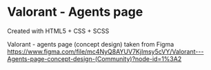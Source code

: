 # Valorant - Agents page

Created with HTML5 + CSS + SCSS

Valorant - agents page (concept design) taken from Figma
https://www.figma.com/file/mc4NyQ8AYUV7KjImsy5cVY/Valorant---Agents-page-concept-design-(Community)?node-id=1%3A2
